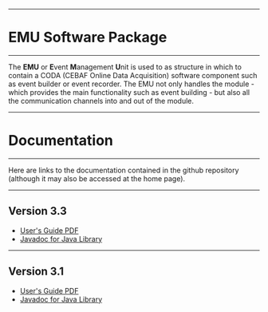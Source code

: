 ----------------------------
# **EMU Software Package**
----------------------------

The **EMU** or **E**vent **M**anagement **U**nit is used to as structure in which to
contain a CODA (CEBAF Online Data Acquisition) software component such as event builder
or event recorder. The EMU not only handles the module - which provides the main
functionality such as event building - but also all the communication channels into
and out of the module.

-----------------------------
# **Documentation**
----------------------------

Here are links to the documentation contained in the github repository
(although it may also be accessed at the home page).

___________________________
## **Version 3.3**

* [User's Guide PDF](https://jeffersonlab.github.io/emu/doc-3.3/users_guide/emuUsersGuide.pdf)
* [Javadoc for Java Library](https://jeffersonlab.github.io/emu/doc-3.3/javadoc/index.html)

___________________________
## **Version 3.1**

* [User's Guide PDF](https://jeffersonlab.github.io/emu/doc-3.1/users_guide/emuUsersGuide.pdf)
* [Javadoc for Java Library](https://jeffersonlab.github.io/emu/doc-3.1/javadoc/index.html)


